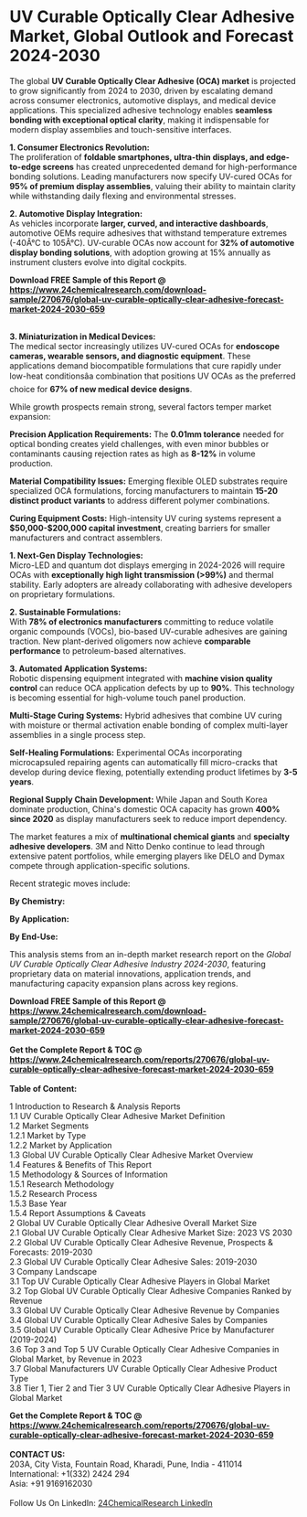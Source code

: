 <h1>UV Curable Optically Clear Adhesive Market, Global Outlook and Forecast 2024-2030</h1><p>The global <strong>UV Curable Optically Clear Adhesive (OCA) market</strong> is projected to grow significantly from 2024 to 2030, driven by escalating demand across consumer electronics, automotive displays, and medical device applications. This specialized adhesive technology enables <strong>seamless bonding with exceptional optical clarity</strong>, making it indispensable for modern display assemblies and touch-sensitive interfaces.</p><p><strong>1. Consumer Electronics Revolution:</strong><br>
The proliferation of <strong>foldable smartphones, ultra-thin displays, and edge-to-edge screens</strong> has created unprecedented demand for high-performance bonding solutions. Leading manufacturers now specify UV-cured OCAs for <strong>95% of premium display assemblies</strong>, valuing their ability to maintain clarity while withstanding daily flexing and environmental stresses.</p><p><strong>2. Automotive Display Integration:</strong><br>
As vehicles incorporate <strong>larger, curved, and interactive dashboards</strong>, automotive OEMs require adhesives that withstand temperature extremes (-40Â°C to 105Â°C). UV-curable OCAs now account for <strong>32% of automotive display bonding solutions</strong>, with adoption growing at 15% annually as instrument clusters evolve into digital cockpits.</p><div><b>Download FREE Sample of this Report @ 
            <a href="https://www.24chemicalresearch.com/download-sample/270676/global-uv-curable-optically-clear-adhesive-forecast-market-2024-2030-659">
            https://www.24chemicalresearch.com/download-sample/270676/global-uv-curable-optically-clear-adhesive-forecast-market-2024-2030-659</a></b></div><br><p><strong>3. Miniaturization in Medical Devices:</strong><br>
The medical sector increasingly utilizes UV-cured OCAs for <strong>endoscope cameras, wearable sensors, and diagnostic equipment</strong>. These applications demand biocompatible formulations that cure rapidly under low-heat conditionsâa combination that positions UV OCAs as the preferred choice for <strong>67% of new medical device designs</strong>.</p><p>While growth prospects remain strong, several factors temper market expansion:</p><p><strong>Precision Application Requirements:</strong> The <strong>0.01mm tolerance</strong> needed for optical bonding creates yield challenges, with even minor bubbles or contaminants causing rejection rates as high as <strong>8-12%</strong> in volume production.</p><p><strong>Material Compatibility Issues:</strong> Emerging flexible OLED substrates require specialized OCA formulations, forcing manufacturers to maintain <strong>15-20 distinct product variants</strong> to address different polymer combinations.</p><p><strong>Curing Equipment Costs:</strong> High-intensity UV curing systems represent a <strong>$50,000-$200,000 capital investment</strong>, creating barriers for smaller manufacturers and contract assemblers.</p><p><strong>1. Next-Gen Display Technologies:</strong><br>
Micro-LED and quantum dot displays emerging in 2024-2026 will require OCAs with <strong>exceptionally high light transmission (&gt;99%)</strong> and thermal stability. Early adopters are already collaborating with adhesive developers on proprietary formulations.</p><p><strong>2. Sustainable Formulations:</strong><br>
With <strong>78% of electronics manufacturers</strong> committing to reduce volatile organic compounds (VOCs), bio-based UV-curable adhesives are gaining traction. New plant-derived oligomers now achieve <strong>comparable performance</strong> to petroleum-based alternatives.</p><p><strong>3. Automated Application Systems:</strong><br>
Robotic dispensing equipment integrated with <strong>machine vision quality control</strong> can reduce OCA application defects by up to <strong>90%</strong>. This technology is becoming essential for high-volume touch panel production.</p><p><strong>Multi-Stage Curing Systems:</strong> Hybrid adhesives that combine UV curing with moisture or thermal activation enable bonding of complex multi-layer assemblies in a single process step.</p><p><strong>Self-Healing Formulations:</strong> Experimental OCAs incorporating microcapsuled repairing agents can automatically fill micro-cracks that develop during device flexing, potentially extending product lifetimes by <strong>3-5 years</strong>.</p><p><strong>Regional Supply Chain Development:</strong> While Japan and South Korea dominate production, China's domestic OCA capacity has grown <strong>400% since 2020</strong> as display manufacturers seek to reduce import dependency.</p><p>The market features a mix of <strong>multinational chemical giants</strong> and <strong>specialty adhesive developers</strong>. 3M and Nitto Denko continue to lead through extensive patent portfolios, while emerging players like DELO and Dymax compete through application-specific solutions.</p><p>Recent strategic moves include:</p><p><strong>By Chemistry:</strong></p><p><strong>By Application:</strong></p><p><strong>By End-Use:</strong></p><p>This analysis stems from an in-depth market research report on the <em>Global UV Curable Optically Clear Adhesive Industry 2024-2030</em>, featuring proprietary data on material innovations, application trends, and manufacturing capacity expansion plans across key regions.</p><div><b>Download FREE Sample of this Report @ 
            <a href="https://www.24chemicalresearch.com/download-sample/270676/global-uv-curable-optically-clear-adhesive-forecast-market-2024-2030-659">
            https://www.24chemicalresearch.com/download-sample/270676/global-uv-curable-optically-clear-adhesive-forecast-market-2024-2030-659</a></b></div><br><div><b>Get the Complete Report & TOC @ 
            <a href="https://www.24chemicalresearch.com/reports/270676/global-uv-curable-optically-clear-adhesive-forecast-market-2024-2030-659">
            https://www.24chemicalresearch.com/reports/270676/global-uv-curable-optically-clear-adhesive-forecast-market-2024-2030-659</a></b></div><br>
            <b>Table of Content:</b><p>1 Introduction to Research & Analysis Reports<br />
    1.1 UV Curable Optically Clear Adhesive Market Definition<br />
    1.2 Market Segments<br />
        1.2.1 Market by Type<br />
        1.2.2 Market by Application<br />
    1.3 Global UV Curable Optically Clear Adhesive Market Overview<br />
    1.4 Features & Benefits of This Report<br />
    1.5 Methodology & Sources of Information<br />
        1.5.1 Research Methodology<br />
        1.5.2 Research Process<br />
        1.5.3 Base Year<br />
        1.5.4 Report Assumptions & Caveats<br />
2 Global UV Curable Optically Clear Adhesive Overall Market Size<br />
    2.1 Global UV Curable Optically Clear Adhesive Market Size: 2023 VS 2030<br />
    2.2 Global UV Curable Optically Clear Adhesive Revenue, Prospects & Forecasts: 2019-2030<br />
    2.3 Global UV Curable Optically Clear Adhesive Sales: 2019-2030<br />
3 Company Landscape<br />
    3.1 Top UV Curable Optically Clear Adhesive Players in Global Market<br />
    3.2 Top Global UV Curable Optically Clear Adhesive Companies Ranked by Revenue<br />
    3.3 Global UV Curable Optically Clear Adhesive Revenue by Companies<br />
    3.4 Global UV Curable Optically Clear Adhesive Sales by Companies<br />
    3.5 Global UV Curable Optically Clear Adhesive Price by Manufacturer (2019-2024)<br />
    3.6 Top 3 and Top 5 UV Curable Optically Clear Adhesive Companies in Global Market, by Revenue in 2023<br />
    3.7 Global Manufacturers UV Curable Optically Clear Adhesive Product Type<br />
    3.8 Tier 1, Tier 2 and Tier 3 UV Curable Optically Clear Adhesive Players in Global Market<br />
    </p><div><b>Get the Complete Report & TOC @ 
            <a href="https://www.24chemicalresearch.com/reports/270676/global-uv-curable-optically-clear-adhesive-forecast-market-2024-2030-659">
            https://www.24chemicalresearch.com/reports/270676/global-uv-curable-optically-clear-adhesive-forecast-market-2024-2030-659</a></b></div><br><b>CONTACT US:</b><br>
            203A, City Vista, Fountain Road, Kharadi, Pune, India - 411014<br>
            International: +1(332) 2424 294<br>
            Asia: +91 9169162030 <br><br>
            Follow Us On LinkedIn: <a href="https://www.linkedin.com/company/24chemicalresearch/">24ChemicalResearch LinkedIn</a>